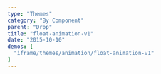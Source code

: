```yaml
---
type: "Themes"
category: "By Component"
parent: "Drop"
title: "float-animation-v1"
date: "2015-10-10"
demos: [
  "iframe/themes/animation/float-animation-v1"
]
---
```

